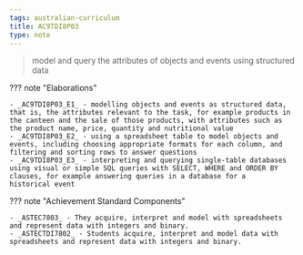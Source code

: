```yaml
---
tags: australian-curriculum
title: AC9TDI8P03
type: note
---
```

> model and query the attributes of objects and events using structured data

??? note "Elaborations"

	- _AC9TDI8P03_E1_ - modelling objects and events as structured data, that is, the attributes relevant to the task, for example products in the canteen and the sale of those products, with attributes such as the product name, price, quantity and nutritional value
	- _AC9TDI8P03_E2_ - using a spreadsheet table to model objects and events, including choosing appropriate formats for each column, and filtering and sorting rows to answer questions
	- _AC9TDI8P03_E3_ - interpreting and querying single-table databases using visual or simple SQL queries with SELECT, WHERE and ORDER BY clauses, for example answering queries in a database for a historical event
??? note "Achievement Standard Components"

	- _ASTEC7803_ - They acquire, interpret and model with spreadsheets and represent data with integers and binary.
	- _ASTECTDI7802_ - Students acquire, interpret and model data with spreadsheets and represent data with integers and binary.